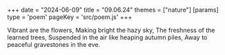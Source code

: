 +++
date = "2024-06-09"
title = "09.06.24"
themes = ["nature"]
[params]
  type = 'poem'
  pageKey = 'src/poem.js'
+++

Vibrant are the flowers, 
Making bright the hazy sky,
The freshness of the learned trees,
Suspended in the air like heaping autumn piles,
Away to peaceful gravestones in the eve.
